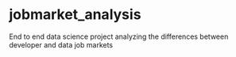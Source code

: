 # jobmarket_analysis
End to end data science project analyzing the differences between developer and data job markets
